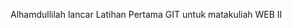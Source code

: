 <!DOCTYPE html>
<html lang="en">
    <head>
         <meta charset="UTF-8">
         <http-equiv="X-UA-Compatible" content="IE=edge">
         <meta name="viewport" content="width=device-width, initial-scale=1.0">
         <title>Latihan GIT - WEB II UBSI</title>
     <head>
     <body>
         <p>Alhamdullilah lancar Latihan Pertama GIT untuk matakuliah WEB II</p>
      </body>
  </html>
